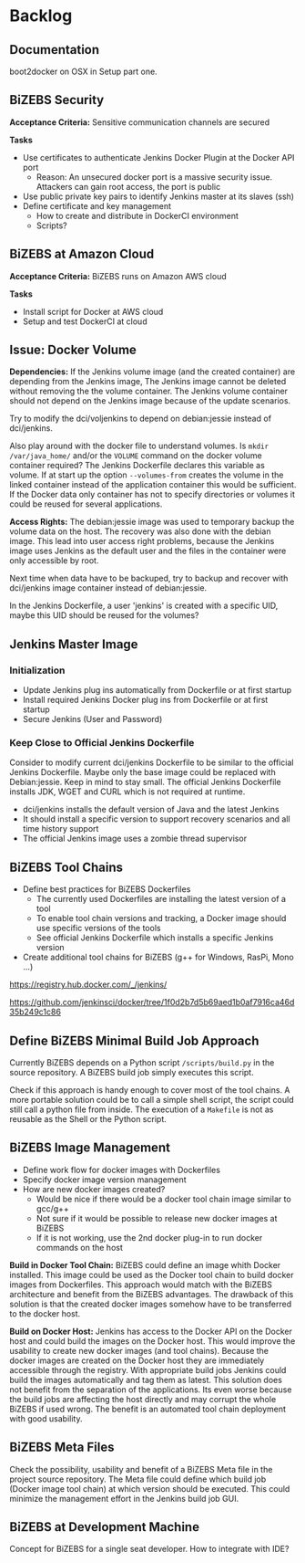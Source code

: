 #   Backlog

##  Documentation
boot2docker on OSX in Setup part one.

## BiZEBS Security
**Acceptance Criteria:**
Sensitive communication channels are secured

**Tasks**

- Use certificates to authenticate Jenkins Docker Plugin at the Docker API port
    * Reason: An unsecured docker port is a massive security issue.
  Attackers can gain root access, the port is public
- Use public private key pairs to identify Jenkins master at its slaves (ssh)
- Define certificate and key management
    * How to create and distribute in DockerCI environment
    * Scripts?

## BiZEBS at Amazon Cloud
**Acceptance Criteria:**
BiZEBS runs on Amazon AWS cloud

**Tasks**

- Install script for Docker at AWS cloud
- Setup and test DockerCI at cloud

##  Issue: Docker Volume
**Dependencies:**
If the Jenkins volume image (and the created container) are depending from the Jenkins image,
The Jenkins image cannot be deleted without removing the the volume container.
The Jenkins volume container should not depend on the Jenkins image because of the update scenarios.

Try to modify the dci/voljenkins to depend on debian:jessie instead of dci/jenkins.

Also play around with the docker file to understand volumes.
Is `mkdir /var/java_home/` and/or the `VOLUME` command on the docker volume container required?
The Jenkins Dockerfile declares this variable as volume.
If at start up the option `--volumes-from` creates the volume in the linked container
instead of the application container this would be sufficient.
If the Docker data only container has not to specify directories or volumes it could be reused for several applications.

**Access Rights:**
The debian:jessie image was used to temporary backup the volume data on the host.
The recovery was also done with the debian image.
This lead into user access right problems, because the Jenkins image uses Jenkins as the default user
and the files in the container were only accessible by root.

Next time when data have to be backuped, try to backup and recover with dci/jenkins image container
instead of debian:jessie.

In the Jenkins Dockerfile, a user 'jenkins' is created with a specific UID,
maybe this UID should be reused for the volumes?

## Jenkins Master Image
###  Initialization
- Update Jenkins plug ins automatically from Dockerfile or at first startup
- Install required Jenkins Docker plug ins from Dockerfile or at first startup
- Secure Jenkins (User and Password)

###  Keep Close to Official Jenkins Dockerfile
Consider to modify current dci/jenkins Dockerfile to be similar to the official Jenkins Dockerfile.
Maybe only the base image could be replaced with Debian:jessie.
Keep in mind to stay small.
The official Jenkins Dockerfile installs JDK, WGET and CURL which is not required at runtime.

- dci/jenkins installs the default version of Java and the latest Jenkins
- It should install a specific version to support recovery scenarios and all time history support
- The official Jenkins image uses a zombie thread supervisor

## BiZEBS Tool Chains
- Define best practices for BiZEBS Dockerfiles
    * The currently used Dockerfiles are installing the latest version of a tool
    * To enable tool chain versions and tracking, a Docker image should use specific versions of the tools
    * See official Jenkins Dockerfile which installs a specific Jenkins version
- Create additional tool chains for BiZEBS (g++ for Windows, RasPi, Mono ...)

https://registry.hub.docker.com/_/jenkins/

https://github.com/jenkinsci/docker/tree/1f0d2b7d5b69aed1b0af7916ca46d35b249c1c86

## Define BiZEBS Minimal Build Job Approach
Currently BiZEBS depends on a Python script `/scripts/build.py` in the source repository.
A BiZEBS build job simply executes this script.

Check if this approach is handy enough to cover most of the tool chains.
A more portable solution could be to call a simple shell script,
the script could still call a python file from inside.
The execution of a `Makefile` is not as reusable as the Shell or the Python script.

## BiZEBS Image Management
- Define work flow for docker images with Dockerfiles
- Specify docker image version management
- How are new docker images created?
    * Would be nice if there would be a docker tool chain image similar to gcc/g++
    * Not sure if it would be possible to release new docker images at BiZEBS
    * If it is not working, use the 2nd docker plug-in to run docker commands on the host
    
**Build in Docker Tool Chain:**
BiZEBS could define an image whith Docker installed.
This image could be used as the Docker tool chain to build docker images from Dockerfiles.
This approach would match with the BiZEBS architecture and benefit from the BiZEBS advantages.
The drawback of this solution is that the created docker images somehow have to be transferred to the docker host.

**Build on Docker Host:**
Jenkins has access to the Docker API on the Docker host and could build the images on the Docker host.
This would improve the usability to create new docker images (and tool chains).
Because the docker images are created on the Docker host they are immediately accessible through the registry.
With appropriate build jobs Jenkins could build the images automatically and tag them as latest.
This solution does not benefit from the separation of the applications.
Its even worse because the build jobs are affecting the host directly
and may corrupt the whole BiZEBS if used wrong.
The benefit is an automated tool chain deployment with good usability.

## BiZEBS Meta Files
Check the possibility, usability and benefit of a BiZEBS Meta file in the project source repository.
The Meta file could define which build job (Docker image tool chain) at which version should be executed.
This could minimize the management effort in the Jenkins build job GUI.

## BiZEBS at Development Machine
Concept for BiZEBS for a single seat developer. How to integrate with IDE?
